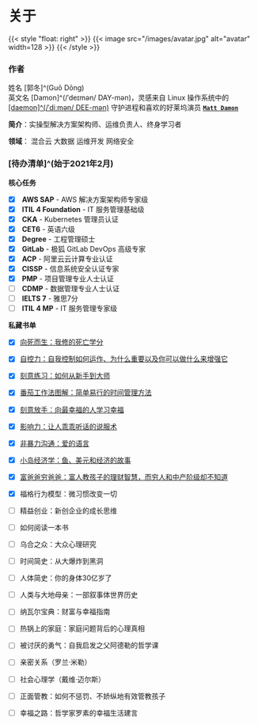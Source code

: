 # 关于


{{< style "float: right" >}}
{{< image src="/images/avatar.jpg" alt="avatar" width=128 >}}
{{< /style >}}

### 作者

<i class="fa-solid fa-tags fa-fw"></i> 姓名 [郭冬]^(Guō Dōng)  
<i class="fa-solid fa-tags fa-fw" style="opacity: 0"></i> 英文名 [Damon]^(/ˈdeɪmən/ DAY-mən)，灵感来自 Linux 操作系统中的 [[daemon]^(/ˈdiːmən/ DEE-mən)](https://man7.org/linux/man-pages/man7/daemon.7.html) 守护进程和喜欢的好莱坞演员 [**`Matt Damon`**](https://en.wikipedia.org/wiki/Matt_Damon)

<i class="fa-solid fa-seedling fa-fw"></i> **简介**：实操型解决方案架构师、运维负责人、终身学习者

<i class="fa-solid fa-user-tie fa-fw"></i> **领域**：<i class="fa-solid fa-cloud-upload-alt fa-fw fa-bounce"></i> 混合云 <i class="fa-solid fa-layer-group fa-fw fa-beat"></i> 大数据 <i class="fa-solid fa-code-branch fa-fw fa-flip"></i> 运维开发 <i class="fa-solid fa-bell fa-fw fa-shake"></i> 网络安全

### [待办清单]^(始于2021年2月)

<i class="fa-solid fa-tasks fa-fw"></i> **核心任务**

- [x] <i class="fa-brands fa-aws fa-fw"></i> **AWS SAP** - AWS 解决方案架构师专家级
- [x] <i class="fa-solid fa-cogs fa-fw"></i> **ITIL 4 Foundation** - IT 服务管理基础级
- [x] <i class="fa-solid fa-dharmachakra fa-fw"></i> **CKA** - Kubernetes 管理员认证
- [x] <i class="fa-solid fa-language fa-fw"></i> **CET6** - 英语六级
- [x] <i class="fa-solid fa-graduation-cap fa-fw"></i> **Degree** - 工程管理硕士
- [x] <i class="fa-brands fa-gitlab fa-fw"></i> **GitLab** - 极狐 GitLab DevOps 高级专家
- [x] <i class="fa-solid fa-cloud fa-fw"></i> **ACP** - 阿里云云计算专业认证
- [x] <i class="fa-solid fa-user-shield fa-fw"></i> **CISSP** - 信息系统安全认证专家
- [x] <i class="fa-solid fa-users-cog fa-fw"></i> **PMP** - 项目管理专业人士认证
- [ ] <i class="fa-solid fa-user-tag fa-fw"></i> **CDMP** - 数据管理专业人士认证
- [ ] <i class="fa-solid fa-language fa-fw"></i> **IELTS 7** - 雅思7分
- [ ] <i class="fa-solid fa-cogs fa-fw"></i> **ITIL 4 MP** - IT 服务管理专家级

<i class="fa-solid fa-book-open fa-fw"></i> **私藏书单**

- [x] [向死而生：我修的死亡学分](/2021/10/notes-from-live-for-death-my-experience-on-dying/)
- [x] [自控力：自我控制如何运作、为什么重要以及你可以做什么来增强它](/2021/11/notes-from-the-willpower-instinct/)
- [x] [刻意练习：如何从新手到大师](/2021/12/notes-from-peak-secrets-from-the-new-science-of-expertise/)
- [x] [番茄工作法图解：简单易行的时间管理方法](/2022/01/notes-from-pomodoro-technique-illustrated/)
- [x] [刻意放手：向最幸福的人学习幸福](/2022/01/notes-from-secrets-of-the-worlds-happiest-people/)
- [x] [影响力：让人乖乖听话的说服术](/2022/03/notes-from-influence-the-psychology-of-persuasion/)
- [x] [非暴力沟通：爱的语言](/2022/03/notes-from-nonviolent-communication-a-language-of-life/)
- [x] [小岛经济学：鱼、美元和经济的故事](/2022/04/notes-from-how-an-economy-grows-and-why-it-crashes/)
- [x] [富爸爸穷爸爸：富人教孩子的理财智慧，而穷人和中产阶级却不知道](/2022/05/notes-from-rich-dad-poor-dad/)
- [x] 福格行为模型：微习惯改变一切
- [ ] 精益创业：新创企业的成长思维
- [ ] 如何阅读一本书
- [ ] 乌合之众：大众心理研究
- [ ] 时间简史：从大爆炸到黑洞
- [ ] 人体简史：你的身体30亿岁了
- [ ] 人类与大地母亲：一部叙事体世界历史
- [ ] 纳瓦尔宝典：财富与幸福指南
- [ ] 热锅上的家庭：家庭问题背后的心理真相
- [ ] 被讨厌的勇气：自我启发之父阿德勒的哲学课
- [ ] 亲密关系（罗兰·米勒）
- [ ] 社会心理学（戴维·迈尔斯）
- [ ] 正面管教：如何不惩罚、不娇纵地有效管教孩子
- [ ] 幸福之路：哲学家罗素的幸福生活建言

